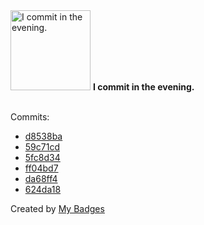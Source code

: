 <img src="https://my-badges.github.io/my-badges/evening-commits.png" alt="I commit in the evening." title="I commit in the evening." width="128">
<strong>I commit in the evening.</strong>
<br><br>

Commits:

- <a href="https://github.com/ksysoev/make-it-public/commit/d8538ba5df70949c8e569092847bd19ec61f47a8">d8538ba</a>
- <a href="https://github.com/ksysoev/make-it-public/commit/59c71cde9952dfc48adef39d32b7788cb301eca8">59c71cd</a>
- <a href="https://github.com/ksysoev/make-it-public/commit/5fc8d34cb31e66d2b5003bf79f72d24e660d3b01">5fc8d34</a>
- <a href="https://github.com/ksysoev/make-it-public/commit/ff04bd78d5acc24c27382866d630dc9bf628b571">ff04bd7</a>
- <a href="https://github.com/ksysoev/make-it-public/commit/da68ff4113cc75300a546e2ae4b370bb26d15df8">da68ff4</a>
- <a href="https://github.com/ksysoev/make-it-public/commit/624da18b066a8a30cbc248a5da0f173aae6ecd5b">624da18</a>


Created by <a href="https://github.com/my-badges/my-badges">My Badges</a>